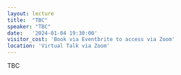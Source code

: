 ```yaml
---
layout: lecture
title:  "TBC"
speaker: "TBC"
date:   '2024-01-04 19:30:00'
visitor_cost: 'Book via Eventbrite to access via Zoom'
location: 'Virtual Talk via Zoom'
---
```

TBC